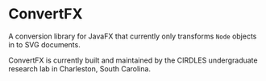 ConvertFX
=========

A conversion library for JavaFX that currently only transforms `Node` objects in to SVG documents.

ConvertFX is currently built and maintained by the CIRDLES undergraduate research lab in Charleston, South Carolina.
